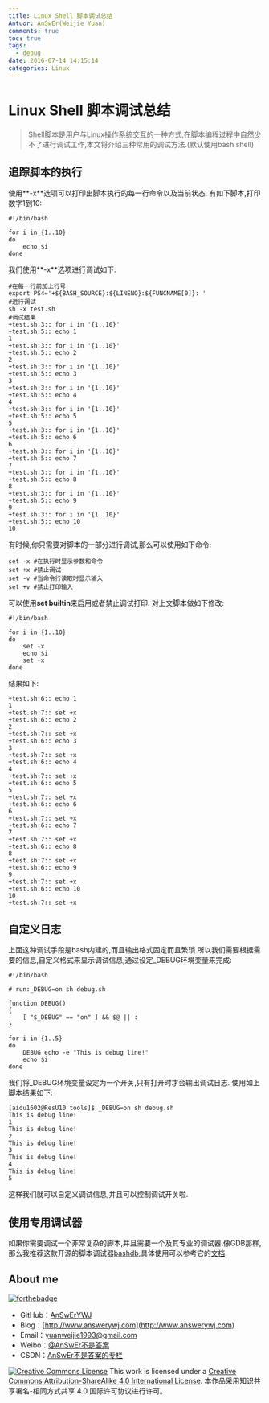 ```yaml
---
title: Linux Shell 脚本调试总结
Antuor: AnSwEr(Weijie Yuan)
comments: true
toc: true
tags:
  - debug
date: 2016-07-14 14:15:14
categories: Linux
---
```


# Linux Shell 脚本调试总结
> Shell脚本是用户与Linux操作系统交互的一种方式,在脚本编程过程中自然少不了进行调试工作,本文将介绍三种常用的调试方法.(默认使用bash shell)

## 追踪脚本的执行
使用**-x**选项可以打印出脚本执行的每一行命令以及当前状态.
有如下脚本,打印数字1到10:
```
#!/bin/bash

for i in {1..10}
do
    echo $i
done
```
我们使用**-x**选项进行调试如下:
```
#在每一行前加上行号
export PS4='+${BASH_SOURCE}:${LINENO}:${FUNCNAME[0]}: '
#进行调试
sh -x test.sh
#调试结果
+test.sh:3:: for i in '{1..10}'
+test.sh:5:: echo 1
1
+test.sh:3:: for i in '{1..10}'
+test.sh:5:: echo 2
2
+test.sh:3:: for i in '{1..10}'
+test.sh:5:: echo 3
3
+test.sh:3:: for i in '{1..10}'
+test.sh:5:: echo 4
4
+test.sh:3:: for i in '{1..10}'
+test.sh:5:: echo 5
5
+test.sh:3:: for i in '{1..10}'
+test.sh:5:: echo 6
6
+test.sh:3:: for i in '{1..10}'
+test.sh:5:: echo 7
7
+test.sh:3:: for i in '{1..10}'
+test.sh:5:: echo 8
8
+test.sh:3:: for i in '{1..10}'
+test.sh:5:: echo 9
9
+test.sh:3:: for i in '{1..10}'
+test.sh:5:: echo 10
10
```

有时候,你只需要对脚本的一部分进行调试,那么可以使用如下命令:
```
set -x #在执行时显示参数和命令
set +x #禁止调试
set -v #当命令行读取时显示输入
set +v #禁止打印输入
```
可以使用**set builtin**来启用或者禁止调试打印.
对上文脚本做如下修改:
```
#!/bin/bash

for i in {1..10}
do
    set -x
    echo $i
    set +x
done
```
结果如下:
```
+test.sh:6:: echo 1
1
+test.sh:7:: set +x
+test.sh:6:: echo 2
2
+test.sh:7:: set +x
+test.sh:6:: echo 3
3
+test.sh:7:: set +x
+test.sh:6:: echo 4
4
+test.sh:7:: set +x
+test.sh:6:: echo 5
5
+test.sh:7:: set +x
+test.sh:6:: echo 6
6
+test.sh:7:: set +x
+test.sh:6:: echo 7
7
+test.sh:7:: set +x
+test.sh:6:: echo 8
8
+test.sh:7:: set +x
+test.sh:6:: echo 9
9
+test.sh:7:: set +x
+test.sh:6:: echo 10
10
+test.sh:7:: set +x
```

## 自定义日志
上面这种调试手段是bash内建的,而且输出格式固定而且繁琐.所以我们需要根据需要的信息,自定义格式来显示调试信息,通过设定_DEBUG环境变量来完成:
```
#!/bin/bash

# run:_DEBUG=on sh debug.sh

function DEBUG()
{
    [ "$_DEBUG" == "on" ] && $@ || :
}

for i in {1..5}
do
    DEBUG echo -e "This is debug line!"
    echo $i
done

```
我们将_DEBUG环境变量设定为一个开关,只有打开时才会输出调试日志.
使用如上脚本结果如下:
```
[aidu1602@ResU10 tools]$ _DEBUG=on sh debug.sh
This is debug line!
1
This is debug line!
2
This is debug line!
3
This is debug line!
4
This is debug line!
5
```
这样我们就可以自定义调试信息,并且可以控制调试开关啦.

## 使用专用调试器
如果你需要调试一个非常复杂的脚本,并且需要一个及其专业的调试器,像GDB那样,那么我推荐这款开源的脚本调试器[bashdb](http://bashdb.sourceforge.net/),具体使用可以参考它的[文档](http://bashdb.sourceforge.net/bashdb.html).

## About me
[![forthebadge](http://forthebadge.com/images/badges/ages-20-30.svg)](http://forthebadge.com)
- GitHub：[AnSwErYWJ](https://github.com/AnSwErYWJ)
- Blog：[http://www.answerywj.com](http://www.answerywj.com)
- Email：[yuanweijie1993@gmail.com](https://mail.google.com)
- Weibo：[@AnSwEr不是答案](http://weibo.com/1783591593)
- CSDN：[AnSwEr不是答案的专栏](http://blog.csdn.net/u011192270)

<a rel="license" href="http://creativecommons.org/licenses/by-sa/4.0/"><img alt="Creative Commons License" style="border-width:0" src="https://i.creativecommons.org/l/by-sa/4.0/88x31.png" /></a> This work is licensed under a <a rel="license" href="http://creativecommons.org/licenses/by-sa/4.0/">Creative Commons Attribution-ShareAlike 4.0 International License</a>.
本作品采用知识共享署名-相同方式共享 4.0 国际许可协议进行许可。


